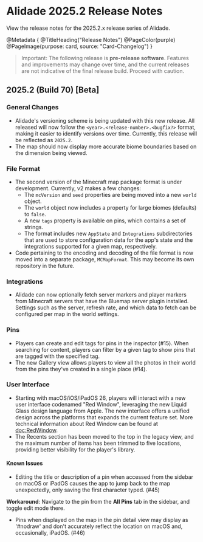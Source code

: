 # Alidade 2025.2 Release Notes

View the release notes for the 2025.2.x release series of Alidade.

@Metadata {
    @TitleHeading("Release Notes")
    @PageColor(purple)
    @PageImage(purpose: card, source: "Card-Changelog")
}

> Important: The following release is **pre-release software**. Features
> and improvements may change over time, and the current releases are not
> indicative of the final release build. Proceed with caution.

## 2025.2 (Build 70) [Beta]

### General Changes

- Alidade's versioning scheme is being updated with this new release. All
  released will now follow the `<year>.<release-number>.<bugfix?>` format,
  making it easier to identify versions over time. Currently, this release
  will be reflected as `2025.2`.
- The map should now display more accurate biome boundaries based on the
  dimension being viewed.

### File Format

- The second version of the Minecraft map package format is under
  development. Currently, v2 makes a few changes:
  - The `mcVersion` and `seed` properties are being moved into a new
    `world` object.
  - The `world` object now includes a property for large biomes (defaults)
    to `false`.
  - A new `tags` property is available on pins, which contains a set of
    strings.
  - The format includes new `AppState` and `Integrations` subdirectories
    that are used to store configuration data for the app's state and the
    integrations supported for a given map, respectively.
- Code pertaining to the encoding and decoding of the file format is now
  moved into a separate package, `MCMapFormat`. This may become its own
  repository in the future.

### Integrations

- Alidade can now optionally fetch server markers and player markers from
  Minecraft servers that have the Bluemap server plugin installed.
  Settings such as the server, refresh rate, and which data to fetch can
  be configured per map in the world settings.

### Pins

- Players can create and edit tags for pins in the inspector (#15). When
  searching for content, players can filter by a given tag to show pins
  that are tagged with the specified tag.
- The new Gallery view allows players to view all the photos in their
  world from the pins they've created in a single place (#14).

### User Interface

- Starting with macOS/iOS/iPadOS 26, players will interact with a new user
  interface codenamed "Red Window", leveraging the new Liquid Glass design
  language from Apple. The new interface offers a unified design across
  the platforms that expands the current feature set. More technical
  information about Red Window can be found at <doc:RedWindow>.
- The Recents section has been moved to the top in the legacy view, and
  the maximum number of items has been trimmed to five locations,
  providing better visibility for the player's library.

#### Known Issues

- Editing the title or description of a pin when accessed from the sidebar
  on macOS or iPadOS causes the app to jump back to the map unexpectedly,
  only saving the first character typed. (#45)

**Workaround**: Navigate to the pin from the **All Pins** tab in the
sidebar, and toggle edit mode there.

- Pins when displayed on the map in the pin detail view may display as
  '#nodraw' and don't accurately reflect the location on macOS and,
  occasionally, iPadOS. (#46) 

